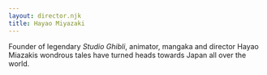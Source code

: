 ```yaml
---
layout: director.njk
title: Hayao Miyazaki
---
```


Founder of legendary _Studio Ghibli_, animator, mangaka and director Hayao Miazakis wondrous tales have turned heads towards Japan all over the world.
